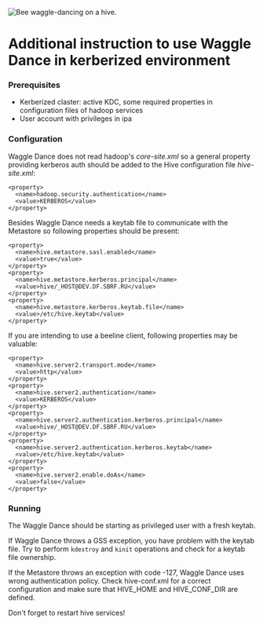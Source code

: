 ![Bee waggle-dancing on a hive.](logo.png "Federating Hive Meta Stores.")

# Additional instruction to use Waggle Dance in kerberized environment
 
 
### Prerequisites

* Kerberized claster: 
    active KDC, 
    some required properties in configuration files of hadoop services
* User account with privileges in ipa 


### Configuration

Waggle Dance does not read hadoop's *core-site.xml* so a general property providing kerberos auth should be added to 
the Hive configuration file *hive-site.xml*:

```
<property>
  <name>hadoop.security.authentication</name>
  <value>KERBEROS</value>
</property>
```
 
Besides Waggle Dance needs a keytab file to communicate with the Metastore so following properties should be present:
```
<property>
  <name>hive.metastore.sasl.enabled</name>
  <value>true</value>
</property>
<property>
  <name>hive.metastore.kerberos.principal</name>
  <value>hive/_HOST@DEV.DF.SBRF.RU</value>
</property>
<property>
  <name>hive.metastore.kerberos.keytab.file</name>
  <value>/etc/hive.keytab</value>
</property>
```

If you are intending to use a beeline client, following properties may be valuable:
```
<property>
  <name>hive.server2.transport.mode</name>
  <value>http</value>
</property>
<property>
  <name>hive.server2.authentication</name>
  <value>KERBEROS</value>
</property>
<property>
  <name>hive.server2.authentication.kerberos.principal</name>
  <value>hive/_HOST@DEV.DF.SBRF.RU</value>
</property>
<property>
  <name>hive.server2.authentication.kerberos.keytab</name>
  <value>/etc/hive.keytab</value>
</property>
<property>
  <name>hive.server2.enable.doAs</name>
  <value>false</value>
</property>
```


### Running 

The Waggle Dance should be starting as privileged user with a fresh keytab.

If Waggle Dance throws a GSS exception, you have problem with the keytab file.
Try to perform `kdestroy` and `kinit` operations and check for a keytab file ownership.

If the Metastore throws an exception with code -127, Waggle Dance uses wrong authentication policy. 
Check hive-conf.xml for a correct configuration and make sure that HIVE_HOME and HIVE_CONF_DIR are defined.

Don't forget to restart hive services!
